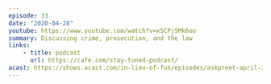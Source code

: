```yaml
---
episode: 33
date: "2020-04-28"
youtube: https://www.youtube.com/watch?v=xSCPjSMk6oo
summary: Discussing crime, prosecution, and the law
links:
    - title: podcast
      url: https://cafe.com/stay-tuned-podcast/
acast: https://shows.acast.com/in-lieu-of-fun/episodes/askpreet-april-28-2020
---
```

